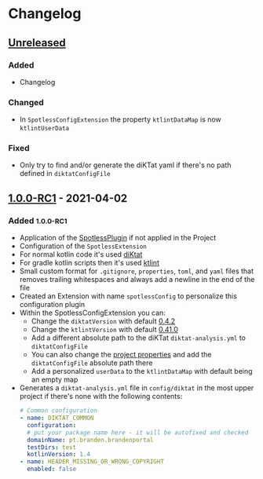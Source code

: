 # Changelog

## [Unreleased](#unreleased)
### Added
 - Changelog
### Changed
 - In `SpotlessConfigExtension` the property `ktlintDataMap` is now `ktlintUserData`
### Fixed
- Only try to find and/or generate the diKTat yaml if there's no path defined in `diktatConfigFile`

## [1.0.0-RC1](#100-rc1---2021-04-02) - 2021-04-02
### Added <small>1.0.0-RC1</small>
 - Application of the [SpotlessPlugin](https://github.com/diffplug/spotless/tree/main/plugin-gradle) if not applied in the Project
 - Configuration of the `SpotlessExtension`
 - For normal kotlin code it's used [diKtat](https://github.com/cqfn/diKTat)
 - For gradle kotlin scripts then it's used [ktlint](https://github.com/pinterest/ktlint)
 - Small custom format for `.gitignore`, `properties`, `toml`, and `yaml` files that removes trailing whitespaces and always add a newline in the end of the file
 - Created an Extension with name `spotlessConfig` to personalize this configuration plugin
 - Within the SpotlessConfigExtension you can:
   - Change the `diktatVersion` with default [0.4.2](https://github.com/cqfn/diKTat/releases/tag/v0.4.2)
   - Change the `ktlintVersion` with default [0.41.0](https://github.com/pinterest/ktlint/releases/tag/0.41.0)
   - Add a different absolute path to the diKTat `diktat-analysis.yml` to `diktatConfigFile`
   - You can also change the [project properties](https://docs.gradle.org/current/dsl/org.gradle.api.Project.html#org.gradle.api.Project.properties) and add the `diktatConfigFile` absolute path there
   - Add a personalized `userData` to the `ktlintDataMap` with default being an empty map
 - Generates a `diktat-analysis.yml` file in `config/diktat` in the most upper project if there's none with the following contents:
   ```yaml
   # Common configuration
   - name: DIKTAT_COMMON
     configuration:
     # put your package name here - it will be autofixed and checked
     domainName: pt.branden.brandenportal
     testDirs: test
     kotlinVersion: 1.4
   - name: HEADER_MISSING_OR_WRONG_COPYRIGHT
     enabled: false
   ```
